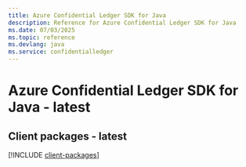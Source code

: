 ```yaml
---
title: Azure Confidential Ledger SDK for Java
description: Reference for Azure Confidential Ledger SDK for Java
ms.date: 07/03/2025
ms.topic: reference
ms.devlang: java
ms.service: confidentialledger
---
```

# Azure Confidential Ledger SDK for Java - latest

## Client packages - latest
[!INCLUDE [client-packages](confidential-ledger-client-index.md)]